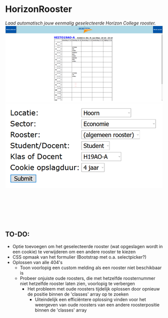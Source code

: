 # HorizonRooster
*Laad automatisch jouw eenmalig geselecteerde Horizon College rooster.*
![Screenshot van het resultaat](https://raw.githubusercontent.com/Rowan-Mulder/HorizonRooster/master/Github%20bestanden/Screenshots/Screenshot1.png)
![Screenshot van het formulier](https://raw.githubusercontent.com/Rowan-Mulder/HorizonRooster/master/Github%20bestanden/Screenshots/Screenshot2.png)

<br><br><br>
---

## TO-DO:
- Optie toevoegen om het geselecteerde rooster (wat opgeslagen wordt in een cookie) te verwijderen om een andere rooster te kiezen
- CSS opmaak van het formulier (Bootstrap met o.a. selectpicker?)
- Oplossen van alle 404's
  - Toon voorlopig een custom melding als een rooster niet beschikbaar is
  - Probeer onjuiste oude roosters, die met hetzelfde roosternummer niet hetzelfde rooster laten zien, voorlopig te verbergen
    - Het probleem met oude roosters tijdelijk oplossen door opnieuw de positie binnen de 'classes' array op te zoeken
      - Uiteindelijk een efficiëntere oplossing vinden voor het weergeven van oude roosters van een andere roosterpositie binnen de 'classes' array

